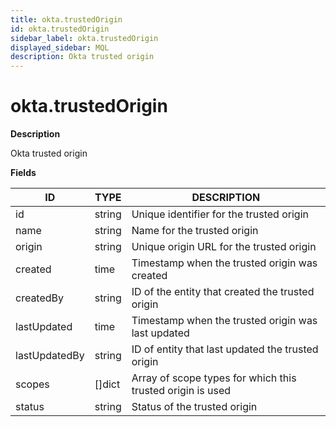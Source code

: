 ```yaml
---
title: okta.trustedOrigin
id: okta.trustedOrigin
sidebar_label: okta.trustedOrigin
displayed_sidebar: MQL
description: Okta trusted origin
---
```


# okta.trustedOrigin

**Description**

Okta trusted origin

**Fields**

| ID            | TYPE           | DESCRIPTION                                                |
| ------------- | -------------- | ---------------------------------------------------------- |
| id            | string         | Unique identifier for the trusted origin                   |
| name          | string         | Name for the trusted origin                                |
| origin        | string         | Unique origin URL for the trusted origin                   |
| created       | time           | Timestamp when the trusted origin was created              |
| createdBy     | string         | ID of the entity that created the trusted origin           |
| lastUpdated   | time           | Timestamp when the trusted origin was last updated         |
| lastUpdatedBy | string         | ID of entity that last updated the trusted origin          |
| scopes        | &#91;&#93;dict | Array of scope types for which this trusted origin is used |
| status        | string         | Status of the trusted origin                               |
